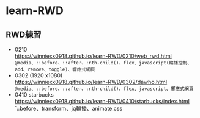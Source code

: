 # learn-RWD
## RWD練習<br>
* 0210<br>
https://winniexx0918.github.io/learn-RWD/0210/web_rwd.html <br>
`@media、::before、::after、:nth-child()、flex、javascript(輪播控制、add、remove、toggle)、響應式網頁`<br>
* 0302 (1920 x1080)<br>
https://winniexx0918.github.io/learn-RWD/0302/dawho.html <br>
`@media、::before、::after、:nth-child()、flex、javascript、響應式網頁`<br>
* 0410 starbucks<br>
https://winniexx0918.github.io/learn-RWD/0410/starbucks/index.html <br>
`::before、transform、jq輪播、animate.css<br>
